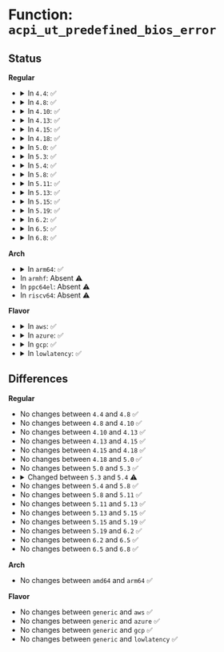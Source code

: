 # Function: <code>acpi_ut_predefined_bios_error</code>

## Status
<b>Regular</b>
<ul>
<li>
<details>
<summary>In <code>4.4</code>: ✅</summary>

```c
void acpi_ut_predefined_bios_error(const char *module_name, u32 line_number, char *pathname, u8 node_flags, const char *format, void (anon));
```

**Collision:** Unique Global

**Inline:** No

**Transformation:** False

**Instances:**

```
In drivers/acpi/acpica/uterror.c (ffffffff814a78b4)
Location: drivers/acpi/acpica/uterror.c:160
Inline: False
Direct callers:
  - drivers/acpi/acpica/nsarguments.c:acpi_ns_check_acpi_compliance
  - drivers/acpi/acpica/nsarguments.c:acpi_ns_check_acpi_compliance
  - drivers/acpi/acpica/nsarguments.c:acpi_ns_check_acpi_compliance
```
**Symbols:**

```
ffffffff814a78b4-ffffffff814a795c: acpi_ut_predefined_bios_error (STB_GLOBAL)
```
</details>
</li>
<li>
<details>
<summary>In <code>4.8</code>: ✅</summary>

```c
void acpi_ut_predefined_bios_error(const char *module_name, u32 line_number, char *pathname, u8 node_flags, const char *format, void (anon));
```

**Collision:** Unique Global

**Inline:** No

**Transformation:** False

**Instances:**

```
In drivers/acpi/acpica/uterror.c (ffffffff814f6c34)
Location: drivers/acpi/acpica/uterror.c:160
Inline: False
Direct callers:
  - drivers/acpi/acpica/nsarguments.c:acpi_ns_check_acpi_compliance
  - drivers/acpi/acpica/nsarguments.c:acpi_ns_check_acpi_compliance
  - drivers/acpi/acpica/nsarguments.c:acpi_ns_check_acpi_compliance
```
**Symbols:**

```
ffffffff814f6c34-ffffffff814f6cdc: acpi_ut_predefined_bios_error (STB_GLOBAL)
```
</details>
</li>
<li>
<details>
<summary>In <code>4.10</code>: ✅</summary>

```c
void acpi_ut_predefined_bios_error(const char *module_name, u32 line_number, char *pathname, u8 node_flags, const char *format, void (anon));
```

**Collision:** Unique Global

**Inline:** No

**Transformation:** False

**Instances:**

```
In drivers/acpi/acpica/uterror.c (ffffffff815197f7)
Location: drivers/acpi/acpica/uterror.c:160
Inline: False
Direct callers:
  - drivers/acpi/acpica/nsarguments.c:acpi_ns_check_acpi_compliance
  - drivers/acpi/acpica/nsarguments.c:acpi_ns_check_acpi_compliance
  - drivers/acpi/acpica/nsarguments.c:acpi_ns_check_acpi_compliance
```
**Symbols:**

```
ffffffff815197f7-ffffffff8151989f: acpi_ut_predefined_bios_error (STB_GLOBAL)
```
</details>
</li>
<li>
<details>
<summary>In <code>4.13</code>: ✅</summary>

```c
void acpi_ut_predefined_bios_error(const char *module_name, u32 line_number, char *pathname, u8 node_flags, const char *format, void (anon));
```

**Collision:** Unique Global

**Inline:** No

**Transformation:** False

**Instances:**

```
In drivers/acpi/acpica/uterror.c (ffffffff8152a027)
Location: drivers/acpi/acpica/uterror.c:160
Inline: False
Direct callers:
  - drivers/acpi/acpica/nsarguments.c:acpi_ns_check_acpi_compliance
  - drivers/acpi/acpica/nsarguments.c:acpi_ns_check_acpi_compliance
  - drivers/acpi/acpica/nsarguments.c:acpi_ns_check_acpi_compliance
```
**Symbols:**

```
ffffffff8152a027-ffffffff8152a0cf: acpi_ut_predefined_bios_error (STB_GLOBAL)
```
</details>
</li>
<li>
<details>
<summary>In <code>4.15</code>: ✅</summary>

```c
void acpi_ut_predefined_bios_error(const char *module_name, u32 line_number, char *pathname, u8 node_flags, const char *format, void (anon));
```

**Collision:** Unique Global

**Inline:** No

**Transformation:** False

**Instances:**

```
In drivers/acpi/acpica/uterror.c (ffffffff815830d7)
Location: drivers/acpi/acpica/uterror.c:160
Inline: False
Direct callers:
  - drivers/acpi/acpica/nsarguments.c:acpi_ns_check_acpi_compliance
  - drivers/acpi/acpica/nsarguments.c:acpi_ns_check_acpi_compliance
  - drivers/acpi/acpica/nsarguments.c:acpi_ns_check_acpi_compliance
```
**Symbols:**

```
ffffffff815830d7-ffffffff8158317f: acpi_ut_predefined_bios_error (STB_GLOBAL)
```
</details>
</li>
<li>
<details>
<summary>In <code>4.18</code>: ✅</summary>

```c
void acpi_ut_predefined_bios_error(const char *module_name, u32 line_number, char *pathname, u8 node_flags, const char *format, void (anon));
```

**Collision:** Unique Global

**Inline:** No

**Transformation:** False

**Instances:**

```
In drivers/acpi/acpica/uterror.c (ffffffff815ba28d)
Location: drivers/acpi/acpica/uterror.c:124
Inline: False
Direct callers:
  - drivers/acpi/acpica/nsarguments.c:acpi_ns_check_acpi_compliance
  - drivers/acpi/acpica/nsarguments.c:acpi_ns_check_acpi_compliance
  - drivers/acpi/acpica/nsarguments.c:acpi_ns_check_acpi_compliance
```
**Symbols:**

```
ffffffff815ba28d-ffffffff815ba331: acpi_ut_predefined_bios_error (STB_GLOBAL)
```
</details>
</li>
<li>
<details>
<summary>In <code>5.0</code>: ✅</summary>

```c
void acpi_ut_predefined_bios_error(const char *module_name, u32 line_number, char *pathname, u8 node_flags, const char *format, void (anon));
```

**Collision:** Unique Global

**Inline:** No

**Transformation:** False

**Instances:**

```
In drivers/acpi/acpica/uterror.c (ffffffff815d36e7)
Location: drivers/acpi/acpica/uterror.c:124
Inline: False
Direct callers:
  - drivers/acpi/acpica/nsarguments.c:acpi_ns_check_acpi_compliance
  - drivers/acpi/acpica/nsarguments.c:acpi_ns_check_acpi_compliance
  - drivers/acpi/acpica/nsarguments.c:acpi_ns_check_acpi_compliance
```
**Symbols:**

```
ffffffff815d36e7-ffffffff815d378b: acpi_ut_predefined_bios_error (STB_GLOBAL)
```
</details>
</li>
<li>
<details>
<summary>In <code>5.3</code>: ✅</summary>

```c
void acpi_ut_predefined_bios_error(const char *module_name, u32 line_number, char *pathname, u8 node_flags, const char *format, void (anon));
```

**Collision:** Unique Global

**Inline:** No

**Transformation:** False

**Instances:**

```
In drivers/acpi/acpica/uterror.c (ffffffff81605066)
Location: drivers/acpi/acpica/uterror.c:124
Inline: False
Direct callers:
  - drivers/acpi/acpica/nsarguments.c:acpi_ns_check_acpi_compliance
  - drivers/acpi/acpica/nsarguments.c:acpi_ns_check_acpi_compliance
  - drivers/acpi/acpica/nsarguments.c:acpi_ns_check_acpi_compliance
```
**Symbols:**

```
ffffffff81605066-ffffffff81605108: acpi_ut_predefined_bios_error (STB_GLOBAL)
```
</details>
</li>
<li>
<details>
<summary>In <code>5.4</code>: ✅</summary>

```c
void acpi_ut_predefined_bios_error(const char *module_name, u32 line_number, char *pathname, u16 node_flags, const char *format, void (anon));
```

**Collision:** Unique Global

**Inline:** No

**Transformation:** False

**Instances:**

```
In drivers/acpi/acpica/uterror.c (ffffffff81626510)
Location: drivers/acpi/acpica/uterror.c:124
Inline: False
Direct callers:
  - drivers/acpi/acpica/nsarguments.c:acpi_ns_check_acpi_compliance
  - drivers/acpi/acpica/nsarguments.c:acpi_ns_check_acpi_compliance
  - drivers/acpi/acpica/nsarguments.c:acpi_ns_check_acpi_compliance
```
**Symbols:**

```
ffffffff81626510-ffffffff816265b2: acpi_ut_predefined_bios_error (STB_GLOBAL)
```
</details>
</li>
<li>
<details>
<summary>In <code>5.8</code>: ✅</summary>

```c
void acpi_ut_predefined_bios_error(const char *module_name, u32 line_number, char *pathname, u16 node_flags, const char *format, void (anon));
```

**Collision:** Unique Global

**Inline:** No

**Transformation:** False

**Instances:**

```
In drivers/acpi/acpica/uterror.c (ffffffff816d2cc0)
Location: drivers/acpi/acpica/uterror.c:124
Inline: False
Direct callers:
  - drivers/acpi/acpica/nsarguments.c:acpi_ns_check_acpi_compliance
  - drivers/acpi/acpica/nsarguments.c:acpi_ns_check_acpi_compliance
  - drivers/acpi/acpica/nsarguments.c:acpi_ns_check_acpi_compliance
```
**Symbols:**

```
ffffffff816d2cc0-ffffffff816d2d62: acpi_ut_predefined_bios_error (STB_GLOBAL)
```
</details>
</li>
<li>
<details>
<summary>In <code>5.11</code>: ✅</summary>

```c
void acpi_ut_predefined_bios_error(const char *module_name, u32 line_number, char *pathname, u16 node_flags, const char *format, void (anon));
```

**Collision:** Unique Global

**Inline:** No

**Transformation:** False

**Instances:**

```
In drivers/acpi/acpica/uterror.c (ffffffff816f0c9e)
Location: drivers/acpi/acpica/uterror.c:124
Inline: False
Direct callers:
  - drivers/acpi/acpica/nsarguments.c:acpi_ns_check_acpi_compliance
  - drivers/acpi/acpica/nsarguments.c:acpi_ns_check_acpi_compliance
  - drivers/acpi/acpica/nsarguments.c:acpi_ns_check_acpi_compliance
```
**Symbols:**

```
ffffffff816f0c9e-ffffffff816f0d40: acpi_ut_predefined_bios_error (STB_GLOBAL)
```
</details>
</li>
<li>
<details>
<summary>In <code>5.13</code>: ✅</summary>

```c
void acpi_ut_predefined_bios_error(const char *module_name, u32 line_number, char *pathname, u16 node_flags, const char *format, void (anon));
```

**Collision:** Unique Global

**Inline:** No

**Transformation:** False

**Instances:**

```
In drivers/acpi/acpica/uterror.c (ffffffff816d2b48)
Location: drivers/acpi/acpica/uterror.c:124
Inline: False
Direct callers:
  - drivers/acpi/acpica/nsarguments.c:acpi_ns_check_acpi_compliance
  - drivers/acpi/acpica/nsarguments.c:acpi_ns_check_acpi_compliance
  - drivers/acpi/acpica/nsarguments.c:acpi_ns_check_acpi_compliance
```
**Symbols:**

```
ffffffff816d2b48-ffffffff816d2bea: acpi_ut_predefined_bios_error (STB_GLOBAL)
```
</details>
</li>
<li>
<details>
<summary>In <code>5.15</code>: ✅</summary>

```c
void acpi_ut_predefined_bios_error(const char *module_name, u32 line_number, char *pathname, u16 node_flags, const char *format, void (anon));
```

**Collision:** Unique Global

**Inline:** No

**Transformation:** False

**Instances:**

```
In drivers/acpi/acpica/uterror.c (ffffffff8174a38c)
Location: drivers/acpi/acpica/uterror.c:124
Inline: False
Direct callers:
  - drivers/acpi/acpica/nsarguments.c:acpi_ns_check_acpi_compliance
  - drivers/acpi/acpica/nsarguments.c:acpi_ns_check_acpi_compliance
  - drivers/acpi/acpica/nsarguments.c:acpi_ns_check_acpi_compliance
```
**Symbols:**

```
ffffffff8174a38c-ffffffff8174a42e: acpi_ut_predefined_bios_error (STB_GLOBAL)
```
</details>
</li>
<li>
<details>
<summary>In <code>5.19</code>: ✅</summary>

```c
void acpi_ut_predefined_bios_error(const char *module_name, u32 line_number, char *pathname, u16 node_flags, const char *format, void (anon));
```

**Collision:** Unique Global

**Inline:** No

**Transformation:** False

**Instances:**

```
In drivers/acpi/acpica/uterror.c (ffffffff8187c7de)
Location: drivers/acpi/acpica/uterror.c:124
Inline: False
Direct callers:
  - drivers/acpi/acpica/nsarguments.c:acpi_ns_check_acpi_compliance
  - drivers/acpi/acpica/nsarguments.c:acpi_ns_check_acpi_compliance
  - drivers/acpi/acpica/nsarguments.c:acpi_ns_check_acpi_compliance
```
**Symbols:**

```
ffffffff8187c7de-ffffffff8187c8a5: acpi_ut_predefined_bios_error (STB_GLOBAL)
```
</details>
</li>
<li>
<details>
<summary>In <code>6.2</code>: ✅</summary>

```c
void acpi_ut_predefined_bios_error(const char *module_name, u32 line_number, char *pathname, u16 node_flags, const char *format, void (anon));
```

**Collision:** Unique Global

**Inline:** No

**Transformation:** False

**Instances:**

```
In drivers/acpi/acpica/uterror.c (ffffffff819bfd90)
Location: drivers/acpi/acpica/uterror.c:124
Inline: False
Direct callers:
  - drivers/acpi/acpica/nsarguments.c:acpi_ns_check_acpi_compliance
  - drivers/acpi/acpica/nsarguments.c:acpi_ns_check_acpi_compliance
  - drivers/acpi/acpica/nsarguments.c:acpi_ns_check_acpi_compliance
  - drivers/acpi/acpica/nsarguments.c:acpi_ns_check_acpi_compliance
```
**Symbols:**

```
ffffffff819bfd90-ffffffff819bfe5c: acpi_ut_predefined_bios_error (STB_GLOBAL)
```
</details>
</li>
<li>
<details>
<summary>In <code>6.5</code>: ✅</summary>

```c
void acpi_ut_predefined_bios_error(const char *module_name, u32 line_number, char *pathname, u16 node_flags, const char *format, void (anon));
```

**Collision:** Unique Global

**Inline:** No

**Transformation:** False

**Instances:**

```
In drivers/acpi/acpica/uterror.c (ffffffff81a06f90)
Location: drivers/acpi/acpica/uterror.c:124
Inline: False
Direct callers:
  - drivers/acpi/acpica/nsarguments.c:acpi_ns_check_acpi_compliance
  - drivers/acpi/acpica/nsarguments.c:acpi_ns_check_acpi_compliance
  - drivers/acpi/acpica/nsarguments.c:acpi_ns_check_acpi_compliance
  - drivers/acpi/acpica/nsarguments.c:acpi_ns_check_acpi_compliance
```
**Symbols:**

```
ffffffff81a06f90-ffffffff81a0705c: acpi_ut_predefined_bios_error (STB_GLOBAL)
```
</details>
</li>
<li>
<details>
<summary>In <code>6.8</code>: ✅</summary>

```c
void acpi_ut_predefined_bios_error(const char *module_name, u32 line_number, char *pathname, u16 node_flags, const char *format, void (anon));
```

**Collision:** Unique Global

**Inline:** No

**Transformation:** False

**Instances:**

```
In drivers/acpi/acpica/uterror.c (ffffffff81a51e30)
Location: drivers/acpi/acpica/uterror.c:124
Inline: False
Direct callers:
  - drivers/acpi/acpica/nsarguments.c:acpi_ns_check_acpi_compliance
  - drivers/acpi/acpica/nsarguments.c:acpi_ns_check_acpi_compliance
  - drivers/acpi/acpica/nsarguments.c:acpi_ns_check_acpi_compliance
  - drivers/acpi/acpica/nsarguments.c:acpi_ns_check_acpi_compliance
```
**Symbols:**

```
ffffffff81a51e30-ffffffff81a51efc: acpi_ut_predefined_bios_error (STB_GLOBAL)
```
</details>
</li>
</ul>
<b>Arch</b>
<ul>
<li>
<details>
<summary>In <code>arm64</code>: ✅</summary>

```c
void acpi_ut_predefined_bios_error(const char *module_name, u32 line_number, char *pathname, u16 node_flags, const char *format, void (anon));
```

**Collision:** Unique Global

**Inline:** No

**Transformation:** False

**Instances:**

```
In drivers/acpi/acpica/uterror.c (ffff80001079b9a4)
Location: drivers/acpi/acpica/uterror.c:124
Inline: False
Direct callers:
  - drivers/acpi/acpica/nsarguments.c:acpi_ns_check_acpi_compliance
  - drivers/acpi/acpica/nsarguments.c:acpi_ns_check_acpi_compliance
  - drivers/acpi/acpica/nsarguments.c:acpi_ns_check_acpi_compliance
```
**Symbols:**

```
ffff80001079b9a4-ffff80001079ba84: acpi_ut_predefined_bios_error (STB_GLOBAL)
```
</details>
</li>
<li>
In <code>armhf</code>: Absent ⚠️
</li>
<li>
In <code>ppc64el</code>: Absent ⚠️
</li>
<li>
In <code>riscv64</code>: Absent ⚠️
</li>
</ul>
<b>Flavor</b>
<ul>
<li>
<details>
<summary>In <code>aws</code>: ✅</summary>

```c
void acpi_ut_predefined_bios_error(const char *module_name, u32 line_number, char *pathname, u16 node_flags, const char *format, void (anon));
```

**Collision:** Unique Global

**Inline:** No

**Transformation:** False

**Instances:**

```
In drivers/acpi/acpica/uterror.c (ffffffff815fed72)
Location: drivers/acpi/acpica/uterror.c:124
Inline: False
Direct callers:
  - drivers/acpi/acpica/nsarguments.c:acpi_ns_check_acpi_compliance
  - drivers/acpi/acpica/nsarguments.c:acpi_ns_check_acpi_compliance
  - drivers/acpi/acpica/nsarguments.c:acpi_ns_check_acpi_compliance
```
**Symbols:**

```
ffffffff815fed72-ffffffff815fee14: acpi_ut_predefined_bios_error (STB_GLOBAL)
```
</details>
</li>
<li>
<details>
<summary>In <code>azure</code>: ✅</summary>

```c
void acpi_ut_predefined_bios_error(const char *module_name, u32 line_number, char *pathname, u16 node_flags, const char *format, void (anon));
```

**Collision:** Unique Global

**Inline:** No

**Transformation:** False

**Instances:**

```
In drivers/acpi/acpica/uterror.c (ffffffff815ea269)
Location: drivers/acpi/acpica/uterror.c:124
Inline: False
Direct callers:
  - drivers/acpi/acpica/nsarguments.c:acpi_ns_check_acpi_compliance
  - drivers/acpi/acpica/nsarguments.c:acpi_ns_check_acpi_compliance
  - drivers/acpi/acpica/nsarguments.c:acpi_ns_check_acpi_compliance
```
**Symbols:**

```
ffffffff815ea269-ffffffff815ea30b: acpi_ut_predefined_bios_error (STB_GLOBAL)
```
</details>
</li>
<li>
<details>
<summary>In <code>gcp</code>: ✅</summary>

```c
void acpi_ut_predefined_bios_error(const char *module_name, u32 line_number, char *pathname, u16 node_flags, const char *format, void (anon));
```

**Collision:** Unique Global

**Inline:** No

**Transformation:** False

**Instances:**

```
In drivers/acpi/acpica/uterror.c (ffffffff8161a7f0)
Location: drivers/acpi/acpica/uterror.c:124
Inline: False
Direct callers:
  - drivers/acpi/acpica/nsarguments.c:acpi_ns_check_acpi_compliance
  - drivers/acpi/acpica/nsarguments.c:acpi_ns_check_acpi_compliance
  - drivers/acpi/acpica/nsarguments.c:acpi_ns_check_acpi_compliance
```
**Symbols:**

```
ffffffff8161a7f0-ffffffff8161a892: acpi_ut_predefined_bios_error (STB_GLOBAL)
```
</details>
</li>
<li>
<details>
<summary>In <code>lowlatency</code>: ✅</summary>

```c
void acpi_ut_predefined_bios_error(const char *module_name, u32 line_number, char *pathname, u16 node_flags, const char *format, void (anon));
```

**Collision:** Unique Global

**Inline:** No

**Transformation:** False

**Instances:**

```
In drivers/acpi/acpica/uterror.c (ffffffff816346a0)
Location: drivers/acpi/acpica/uterror.c:124
Inline: False
Direct callers:
  - drivers/acpi/acpica/nsarguments.c:acpi_ns_check_acpi_compliance
  - drivers/acpi/acpica/nsarguments.c:acpi_ns_check_acpi_compliance
  - drivers/acpi/acpica/nsarguments.c:acpi_ns_check_acpi_compliance
```
**Symbols:**

```
ffffffff816346a0-ffffffff81634742: acpi_ut_predefined_bios_error (STB_GLOBAL)
```
</details>
</li>
</ul>

## Differences
<b>Regular</b>
<ul>
<li>
No changes between <code>4.4</code> and <code>4.8</code> ✅
</li>
<li>
No changes between <code>4.8</code> and <code>4.10</code> ✅
</li>
<li>
No changes between <code>4.10</code> and <code>4.13</code> ✅
</li>
<li>
No changes between <code>4.13</code> and <code>4.15</code> ✅
</li>
<li>
No changes between <code>4.15</code> and <code>4.18</code> ✅
</li>
<li>
No changes between <code>4.18</code> and <code>5.0</code> ✅
</li>
<li>
No changes between <code>5.0</code> and <code>5.3</code> ✅
</li>
<li>
<details>
<summary>Changed between <code>5.3</code> and <code>5.4</code> ⚠️</summary>
<ul>
<li>
<b>Param type changed. </b>
<code>u8 node_flags</code> ➡️ <code>u16 node_flags</code>
</li>
</ul>
</details>
</li>
<li>
No changes between <code>5.4</code> and <code>5.8</code> ✅
</li>
<li>
No changes between <code>5.8</code> and <code>5.11</code> ✅
</li>
<li>
No changes between <code>5.11</code> and <code>5.13</code> ✅
</li>
<li>
No changes between <code>5.13</code> and <code>5.15</code> ✅
</li>
<li>
No changes between <code>5.15</code> and <code>5.19</code> ✅
</li>
<li>
No changes between <code>5.19</code> and <code>6.2</code> ✅
</li>
<li>
No changes between <code>6.2</code> and <code>6.5</code> ✅
</li>
<li>
No changes between <code>6.5</code> and <code>6.8</code> ✅
</li>
</ul>
<b>Arch</b>
<ul>
<li>
No changes between <code>amd64</code> and <code>arm64</code> ✅
</li>
</ul>
<b>Flavor</b>
<ul>
<li>
No changes between <code>generic</code> and <code>aws</code> ✅
</li>
<li>
No changes between <code>generic</code> and <code>azure</code> ✅
</li>
<li>
No changes between <code>generic</code> and <code>gcp</code> ✅
</li>
<li>
No changes between <code>generic</code> and <code>lowlatency</code> ✅
</li>
</ul>
